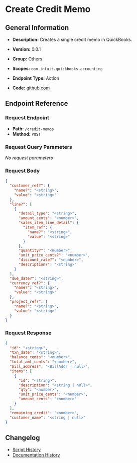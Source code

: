 # Create Credit Memo

## General Information

- **Description:** Creates a single credit memo in QuickBooks.

- **Version:** 0.0.1
- **Group:** Others
- **Scopes:** `com.intuit.quickbooks.accounting`
- **Endpoint Type:** Action
- **Code:** [github.com](https://github.com/NangoHQ/integration-templates/tree/main/integrations/quickbooks-sandbox/actions/create-credit-memo.ts)


## Endpoint Reference

### Request Endpoint

- **Path:** `/credit-memos`
- **Method:** `POST`

### Request Query Parameters

_No request parameters_

### Request Body

```json
{
  "customer_ref?": {
    "name?": "<string>",
    "value": "<string>"
  },
  "line?": [
    {
      "detail_type": "<string>",
      "amount_cents": "<number>",
      "sales_item_line_detail": {
        "item_ref": {
          "name?": "<string>",
          "value": "<string>"
        }
      },
      "quantity?": "<number>",
      "unit_price_cents?": "<number>",
      "discount_rate?": "<number>",
      "description?": "<string>"
    }
  ],
  "due_date?": "<string>",
  "currency_ref?": {
    "name?": "<string>",
    "value": "<string>"
  },
  "project_ref?": {
    "name?": "<string>",
    "value": "<string>"
  }
}
```

### Request Response

```json
{
  "id": "<string>",
  "txn_date": "<string>",
  "balance_cents": "<number>",
  "total_amt_cents": "<number>",
  "bill_address": "<BillAddr | null>",
  "items": [
    {
      "id": "<string>",
      "description": "<string | null>",
      "qty": "<number>",
      "unit_price_cents": "<number>",
      "amount_cents": "<number>"
    }
  ],
  "remaining_credit": "<number>",
  "customer_name": "<string | null>"
}
```

## Changelog

- [Script History](https://github.com/NangoHQ/integration-templates/commits/main/integrations/quickbooks-sandbox/actions/create-credit-memo.ts)
- [Documentation History](https://github.com/NangoHQ/integration-templates/commits/main/integrations/quickbooks-sandbox/actions/create-credit-memo.md)

<!-- END  GENERATED CONTENT -->

